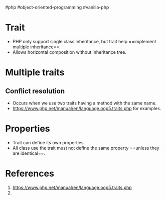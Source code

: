 #php #object-oriented-programming #vanilla-php 

# Trait
- PHP only support single class inheritance, but trait help ==implement multiple inheritance==.
- Allows horizontal composition without inheritance tree.
# Multiple traits
## Conflict resolution
- Occurs when we use two traits having a method with the same name.
- https://www.php.net/manual/en/language.oop5.traits.php for examples.
# Properties
- Trait can define its own properties.
- All class use the trait must not define the same property ==unless they are identical==.
# References
1. https://www.php.net/manual/en/language.oop5.traits.php
2. 